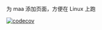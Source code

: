 为 maa 添加页面，方便在 Linux 上跑

[![codecov](https://codecov.io/github/whitecodes/maa-web/graph/badge.svg?token=DVA3G8SBNP)](https://codecov.io/github/whitecodes/maa-web)